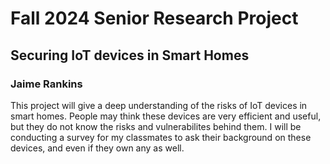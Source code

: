 # **Fall 2024 Senior Research Project**
## Securing IoT devices in Smart Homes
### Jaime Rankins
This project will give a deep understanding of the risks of IoT devices in smart homes. People may think these devices are very efficient and useful, but they do not know the risks and vulnerabilites behind them. I will be conducting a survey for my classmates to ask their background on these devices, and even if they own any as well. 